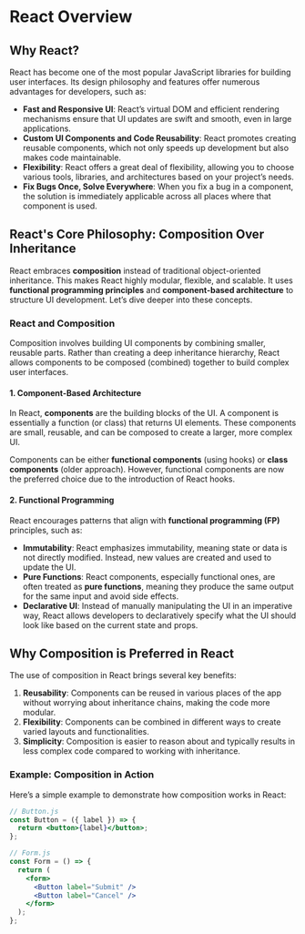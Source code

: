 # React Overview

## Why React?

React has become one of the most popular JavaScript libraries for building user interfaces. Its design philosophy and features offer numerous advantages for developers, such as:

- **Fast and Responsive UI**: React’s virtual DOM and efficient rendering mechanisms ensure that UI updates are swift and smooth, even in large applications.
- **Custom UI Components and Code Reusability**: React promotes creating reusable components, which not only speeds up development but also makes code maintainable.
- **Flexibility**: React offers a great deal of flexibility, allowing you to choose various tools, libraries, and architectures based on your project’s needs.
- **Fix Bugs Once, Solve Everywhere**: When you fix a bug in a component, the solution is immediately applicable across all places where that component is used.

## React's Core Philosophy: Composition Over Inheritance

React embraces **composition** instead of traditional object-oriented inheritance. This makes React highly modular, flexible, and scalable. It uses **functional programming principles** and **component-based architecture** to structure UI development. Let’s dive deeper into these concepts.

### React and Composition

Composition involves building UI components by combining smaller, reusable parts. Rather than creating a deep inheritance hierarchy, React allows components to be composed (combined) together to build complex user interfaces.

#### 1. Component-Based Architecture

In React, **components** are the building blocks of the UI. A component is essentially a function (or class) that returns UI elements. These components are small, reusable, and can be composed to create a larger, more complex UI.

Components can be either **functional components** (using hooks) or **class components** (older approach). However, functional components are now the preferred choice due to the introduction of React hooks.

#### 2. Functional Programming

React encourages patterns that align with **functional programming (FP)** principles, such as:

- **Immutability**: React emphasizes immutability, meaning state or data is not directly modified. Instead, new values are created and used to update the UI.
- **Pure Functions**: React components, especially functional ones, are often treated as **pure functions**, meaning they produce the same output for the same input and avoid side effects.
- **Declarative UI**: Instead of manually manipulating the UI in an imperative way, React allows developers to declaratively specify what the UI should look like based on the current state and props.

## Why Composition is Preferred in React

The use of composition in React brings several key benefits:

1. **Reusability**: Components can be reused in various places of the app without worrying about inheritance chains, making the code more modular.
2. **Flexibility**: Components can be combined in different ways to create varied layouts and functionalities.
3. **Simplicity**: Composition is easier to reason about and typically results in less complex code compared to working with inheritance.

### Example: Composition in Action

Here’s a simple example to demonstrate how composition works in React:

```jsx
// Button.js
const Button = ({ label }) => {
  return <button>{label}</button>;
};

// Form.js
const Form = () => {
  return (
    <form>
      <Button label="Submit" />
      <Button label="Cancel" />
    </form>
  );
};
